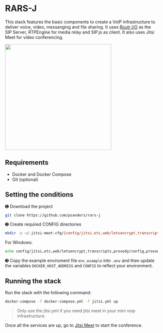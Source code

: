 # RARS-J

This stack features the basic components to create a VoIP infrastructure to deliver voice, video, messanging and file sharing.
It uses [Routr I/O](https://github.com/fonoster/routr) as the SIP Server, RTPEngine for media relay and SIP.js as client. It also uses Jitsi Meet for video conferencing.

<img src="https://raw.githubusercontent.com/psanders/rars-j/master/diagram.png" height="350" />

## Requirements

- Docker and Docker Compose
- Git (optional)

## Setting the conditions

➊ Download the project

```bash
git clone https://github.com/psanders/rars-j
```

➋  Create required CONFIG directories

```bash
mkdir -p ~/.jitsi-meet-cfg/{config/jitsi,etc,web/letsencrypt,transcripts,prosody/config,prosody/prosody-plugins-custom,jicofo,jvb,jigasi,jibri}
```

For Windows: 

```bash
echo config/jitsi,etc,web/letsencrypt,transcripts,prosody/config,prosody/prosody-plugins-custom,jicofo,jvb,jigasi,jibri | % { mkdir "~/.jitsi-meet-cfg/$_" }
```

➌ Copy the example enviroment file `env_example` into `.env` and then update the variables `DOCKER_HOST_ADDRESS` and `CONFIG` to reflect your environment.

## Running the stack

Run the stack with the following command:

```bash
docker-compose -f docker-compose.yml -f jitsi.yml up
```

> Only use the jitsi.yml if you need jitsi meet in your mini voip infrastructure.

Once all the services are up, go to [Jitsi Meet](http://localhost:8000/FamousFirulette) to start the conference.
